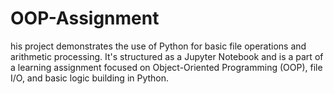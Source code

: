 # OOP-Assignment
his project demonstrates the use of Python for basic file operations and arithmetic processing. It's structured as a Jupyter Notebook and is a part of a learning assignment focused on Object-Oriented Programming (OOP), file I/O, and basic logic building in Python.

